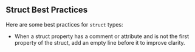 ## Struct Best Practices

Here are some best practices for `struct` types:

- When a struct property has a comment or attribute and is not the first property of the struct, add an empty line before it to improve clarity.


